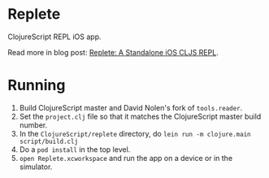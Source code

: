 # Replete

ClojureScript REPL iOS app.

Read more in blog post: [Replete: A Standalone iOS CLJS REPL](http://blog.fikesfarm.com/posts/2015-06-27-replete-a-standalone-ios-cljs-repl.html).

# Running

1. Build ClojureScript master and David Nolen's fork of `tools.reader`.
2. Set the `project.clj` file so that it matches the ClojureScript master build number.
1. In the `ClojureScript/replete` directory, do `lein run -m clojure.main script/build.clj`
2. Do a `pod install` in the top level.
3. `open Replete.xcworkspace` and run the app on a device or in the simulator.
